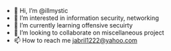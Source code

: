 - 👋 Hi, I’m @illmystic
- 👀 I’m interested in information security, networking
- 🌱 I’m currently learning offensive secuirty
- 💞️ I’m looking to collaborate on miscellaneous project
- 📫 How to reach me jabril1222@yahoo.com

<!---
illmystic/illmystic is a ✨ special ✨ repository because its `README.md` (this file) appears on your GitHub profile.
You can click the Preview link to take a look at your changes.
--->
